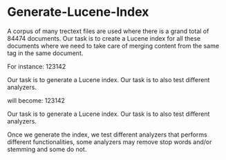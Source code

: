 # Generate-Lucene-Index
A corpus of many trectext files are used where there is a grand total of 84474 documents. Our task is to create a Lucene index for all these documents where we need to take care of merging content from the same tag in the same document.

For instance:
<DOC>
<DOCNO> 123142 </DOCNO>
<HEAD> Our task is to generate a Lucene index. </HEAD>
<HEAD> Our task is to also test different analyzers. </HEAD>
</DOC>

will become:
<DOC>
<DOCNO> 123142 </DOCNO>
<HEAD> Our task is to generate a Lucene index. Our task is to also test different analyzers. </HEAD>
</DOC>

Once we generate the index, we test different analyzers that performs different functionalities, some analyzers may remove stop words and/or stemming and some do not.
